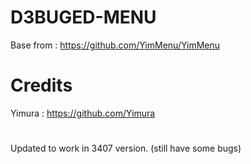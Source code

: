 # D3BUGED-MENU
Base from : https://github.com/YimMenu/YimMenu
# Credits
Yimura : https://github.com/Yimura
#
Updated to work in 3407 version. (still have some bugs)
